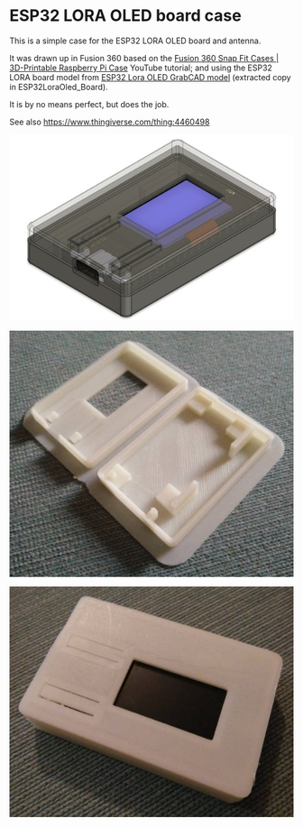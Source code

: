 ESP32 LORA OLED board case
==========================

This is a simple case for the ESP32 LORA OLED board and antenna.

It was drawn up in Fusion 360 based on the [Fusion 360 Snap Fit Cases | 3D-Printable Raspberry Pi Case](https://www.youtube.com/watch?v=E0NVC8xhf3I) YouTube tutorial; and using the ESP32 LORA board model from [ESP32 Lora OLED GrabCAD model](https://grabcad.com/library/esp32-lora-oled-1) (extracted copy in ESP32LoraOled_Board).

It is by no means perfect, but does the job.

See also https://www.thingiverse.com/thing:4460498

![Render](render.jpg)

![Printed](printed.jpg)

![Built](built.jpg)